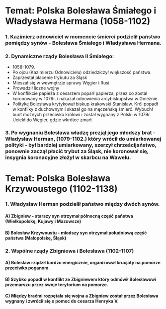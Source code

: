 # Temat: Polska Bolesława Śmiałego i Władysława Hermana (1058-1102)
### 1. Kazimierz odnowiciel w momencie śmierci podzielił państwo pomiędzy synów - Bolesława Śmiałego i Władysława Hermana.
### 2. Dynamiczne rządy Bolesława II Śmiałego:
- 1058-1079.
- Po ojcu (Kazimierzu Odnowicielu) odziedziczył większość państwa.
- Zaprzestał płacenie trybutu za Śląsk
- Mieszał się w wewnętrzje sprawy Węgier i Rusi
- Prowadził liczne wojny
- W konflikcie papieża z cesarzem poparł papierza, przez co został koronowany w 1076r. i nakazał odnowienia arcybiskupstwa w Gnieźnie.
- Politykę Bolesława krytykował biskup krakowski Stanisław. Król popadł w konfliky z duchownym i skazał go na męczeńską śmierć. Wybuchł bunt możnych przeciwko królowi i został wygnany z Polski w 1079r. Uciekł do Węgier, gdzie wkrótce zmarł.
### 3. Po wygnaniu Bolesława władzę prezjął jego młodszy brat - Władysław Herman, (1079-1102.) który wrócił do umiarkowanej polityki - był bardziej umiarkowany, szerzył chrześcijaństwo, ponownie zaczął płacić trybut za Śląsk, nie koronował się, insygnia koronacyjne złożył w skarbcu na Wawelu.
# Temat: Polska Bolesława Krzywoustego (1102-1138)
### 1. Władysław Herman podzielił państwo między dwóch synów.
#### A) Zbigniew - starszy syn otrzymał północną część państwa (Wielkopolskę, Kujawy i Mazowsze)
#### B) Bolesław Krzywoustu - młodszy syn otrzymał południową część państwa (Małopolskę, Śląsk)
### 2. Wspólne rządy Zbigniewa i Bolesława (1102-1107)
#### A) Boleslaw rządził bardzo energicznie, organizował krucjaty na pomorze przeciwko poganom.
#### B) Szybko popadł w konflikt ze Zbigniewem który odmówił Bolesławowi przemarszu przez swoje terytorium na pomorze. 
#### C) Między braćmi rozpętała się wojna a Zbigniew został przez Bolesława wygnany i zwrócił się o pomoc do cesarza Henryka V.
